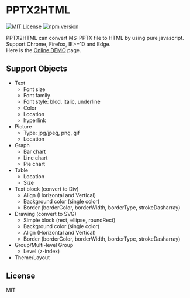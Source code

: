 PPTX2HTML
==========
[![MIT License][license-image]][license-url]
[![npm version][npm-image]][npm-url]

PPTX2HTML can convert MS-PPTX file to HTML by using pure javascript.  
Support Chrome, Firefox, IE>=10 and Edge.  
Here is the [Online DEMO] page.

Support Objects
----
* Text
  * Font size
  * Font family
  * Font style: blod, italic, underline
  * Color
  * Location
  * hyperlink
* Picture
  * Type: jpg/jpeg, png, gif
  * Location
* Graph
  * Bar chart
  * Line chart
  * Pie chart
* Table
  * Location
  * Size
* Text block (convert to Div)
  * Align (Horizontal and Vertical)
  * Background color (single color)
  * Border (borderColor, borderWidth, borderType, strokeDasharray)
* Drawing (convert to SVG)
  * Simple block (rect, ellipse, roundRect)
  * Background color (single color)
  * Align (Horizontal and Vertical)
  * Border (borderColor, borderWidth, borderType, strokeDasharray)
* Group/Multi-level Group
  * Level (z-index)
* Theme/Layout


License
----

MIT

[license-image]: http://img.shields.io/badge/license-MIT-blue.svg?style=flat
[license-url]: LICENSE
[npm-image]: https://img.shields.io/npm/v/pptx2html.svg?style=flat
[npm-url]: https://www.npmjs.com/package/pptx2html
[Online DEMO]: http://g21589.github.io/PPTX2HTML
